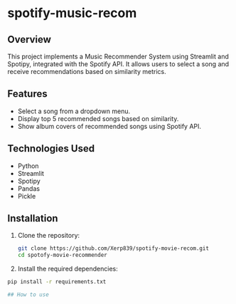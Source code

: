 # spotify-music-recom

## Overview
This project implements a Music Recommender System using Streamlit and Spotipy, integrated with the Spotify API. It allows users to select a song and receive recommendations based on similarity metrics.

## Features
- Select a song from a dropdown menu.
- Display top 5 recommended songs based on similarity.
- Show album covers of recommended songs using Spotify API.

## Technologies Used
- Python
- Streamlit
- Spotipy
- Pandas
- Pickle

## Installation
1. Clone the repository:
   ```bash
   git clone https://github.com/Xerp839/spotify-movie-recom.git
   cd spotofy-movie-recommender
   
  2. Install the required dependencies:
   ```bash
   pip install -r requirements.txt

 ## How to use 




